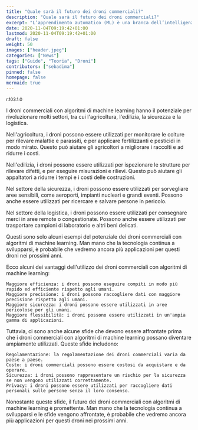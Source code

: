 ```yaml
---
title: "Quale sarà il futuro dei droni commerciali?"
description: "Quale sarà il futuro dei droni commerciali?"
excerpt: "L’apprendimento automatico (ML) è una branca dell’intelligenza artificiale (AI) che consente ai computer di imparare senza essere esplicitamente programmati. Ciò significa che i robot possono imparare a svolgere compiti in modo indipendente..."
date: 2020-11-04T09:19:42+01:00
lastmod: 2020-11-04T09:19:42+01:00
draft: false
weight: 50
images: ["header.jpeg"]
categories: ["News"]
tags: ["Guide", "Teoria", "Droni"]
contributors: ["sebadima"]
pinned: false
homepage: false
mermaid: true
---
```

<p style="font-size: 12px">r.103.1.0</p>



I droni commerciali con algoritmi di machine learning hanno il potenziale per rivoluzionare molti settori, tra cui l'agricoltura, l'edilizia, la sicurezza e la logistica.

Nell'agricoltura, i droni possono essere utilizzati per monitorare le colture per rilevare malattie e parassiti, e per applicare fertilizzanti e pesticidi in modo mirato. Questo può aiutare gli agricoltori a migliorare i raccolti e ad ridurre i costi.

Nell'edilizia, i droni possono essere utilizzati per ispezionare le strutture per rilevare difetti, e per eseguire misurazioni e rilievi. Questo può aiutare gli appaltatori a ridurre i tempi e i costi delle costruzioni.

Nel settore della sicurezza, i droni possono essere utilizzati per sorvegliare aree sensibili, come aeroporti, impianti nucleari e grandi eventi. Possono anche essere utilizzati per ricercare e salvare persone in pericolo.

Nel settore della logistica, i droni possono essere utilizzati per consegnare merci in aree remote o congestionate. Possono anche essere utilizzati per trasportare campioni di laboratorio e altri beni delicati.

Questi sono solo alcuni esempi del potenziale dei droni commerciali con algoritmi di machine learning. Man mano che la tecnologia continua a svilupparsi, è probabile che vedremo ancora più applicazioni per questi droni nei prossimi anni.

Ecco alcuni dei vantaggi dell'utilizzo dei droni commerciali con algoritmi di machine learning:

    Maggiore efficienza: i droni possono eseguire compiti in modo più rapido ed efficiente rispetto agli umani.
    Maggiore precisione: i droni possono raccogliere dati con maggiore precisione rispetto agli umani.
    Maggiore sicurezza: i droni possono essere utilizzati in aree pericolose per gli umani.
    Maggiore flessibilità: i droni possono essere utilizzati in un'ampia gamma di applicazioni.

Tuttavia, ci sono anche alcune sfide che devono essere affrontate prima che i droni commerciali con algoritmi di machine learning possano diventare ampiamente utilizzati. Queste sfide includono:

    Regolamentazione: la regolamentazione dei droni commerciali varia da paese a paese.
    Costo: i droni commerciali possono essere costosi da acquistare e da operare.
    Sicurezza: i droni possono rappresentare un rischio per la sicurezza se non vengono utilizzati correttamente.
    Privacy: i droni possono essere utilizzati per raccogliere dati personali sulle persone senza il loro consenso.

Nonostante queste sfide, il futuro dei droni commerciali con algoritmi di machine learning è promettente. Man mano che la tecnologia continua a svilupparsi e le sfide vengono affrontate, è probabile che vedremo ancora più applicazioni per questi droni nei prossimi anni.
